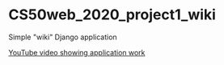 # CS50web_2020_project1_wiki
Simple "wiki" Django application

[YouTube video showing application work](https://youtu.be/mb7BXRQzR0U)
